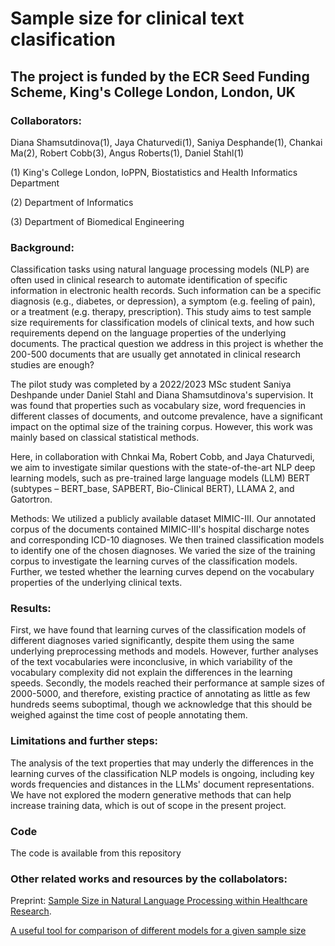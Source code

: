 # Sample size for clinical text clasification

## The project is funded by the ECR Seed Funding Scheme, King's College London, London, UK

### Collaborators: 
Diana Shamsutdinova(1), Jaya Chaturvedi(1), Saniya Desphande(1), Chankai Ma(2), Robert Cobb(3), Angus Roberts(1), Daniel Stahl(1) 

(1) King's College London, IoPPN, Biostatistics and Health Informatics Department

(2) Department of Informatics

(3) Department of Biomedical Engineering

### Background: 

Classification tasks using natural language processing models (NLP) are often used in clinical research to automate identification of specific information in electronic health records. Such information can be a specific diagnosis (e.g., diabetes, or depression), a symptom (e.g. feeling of pain), or a treatment (e.g. therapy, prescription). This study aims to test sample size requirements for classification models of clinical texts, and how such requirements depend on the language properties of the underlying documents. The practical question we address in this project is whether the 200-500 documents that are usually get annotated in clinical research studies are enough? 

The pilot study was completed by a 2022/2023 MSc student Saniya Deshpande under Daniel Stahl and Diana Shamsutdinova's supervision. It was found that properties such as vocabulary size, word frequencies in different classes of documents, and outcome prevalence, have a significant impact on the optimal size of the training corpus. However, this work was mainly based on classical statistical methods. 

Here, in collaboration with  Chnkai Ma, Robert Cobb, and Jaya Chaturvedi,  we aim to investigate similar questions with the state-of-the-art NLP deep learning models, such as pre-trained large language models (LLM) BERT (subtypes – BERT_base, SAPBERT, Bio-Clinical BERT), LLAMA 2, and Gatortron.

Methods: We utilized a publicly available dataset MIMIC-III. Our annotated corpus of the documents contained MIMIC-III's hospital discharge notes and corresponding ICD-10 diagnoses. We then trained classification models to identify one of the chosen diagnoses. We varied the size of the training corpus to investigate the learning curves of the classification models. Further, we tested whether the learning curves depend on the vocabulary properties of the underlying clinical texts. 

### Results: 
First, we have found that learning curves of the classification models of different diagnoses varied significantly, despite them using the same underlying preprocessing methods and models. However, further analyses of the text vocabularies were inconclusive, in which variability of the vocabulary complexity did not explain the differences in the learning speeds. 
Secondly, the models reached their performance at sample sizes of 2000-5000, and therefore, existing practice of annotating as little as few hundreds seems suboptimal, though we acknowledge that this should be weighed against the time cost of people annotating them. 

### Limitations and further steps: 
The analysis of the text properties that may underly the differences in the learning curves of the classification NLP models is ongoing, including key words frequencies and distances in the LLMs' document  representations.
We have not explored the modern generative methods that can help increase training data, which is out of scope in the present project.

### Code 
The code is available from this repository

### Other related works and resources by the collabolators:

Preprint: [Sample Size in Natural Language Processing within Healthcare Research](https://arxiv.org/abs/2309.02237).

[A useful tool for comparison of different models for a given sample size](https://jayachaturvedi-sample-size-in-healthcare-nlp-dashboard-poic0t.streamlit.app/)


